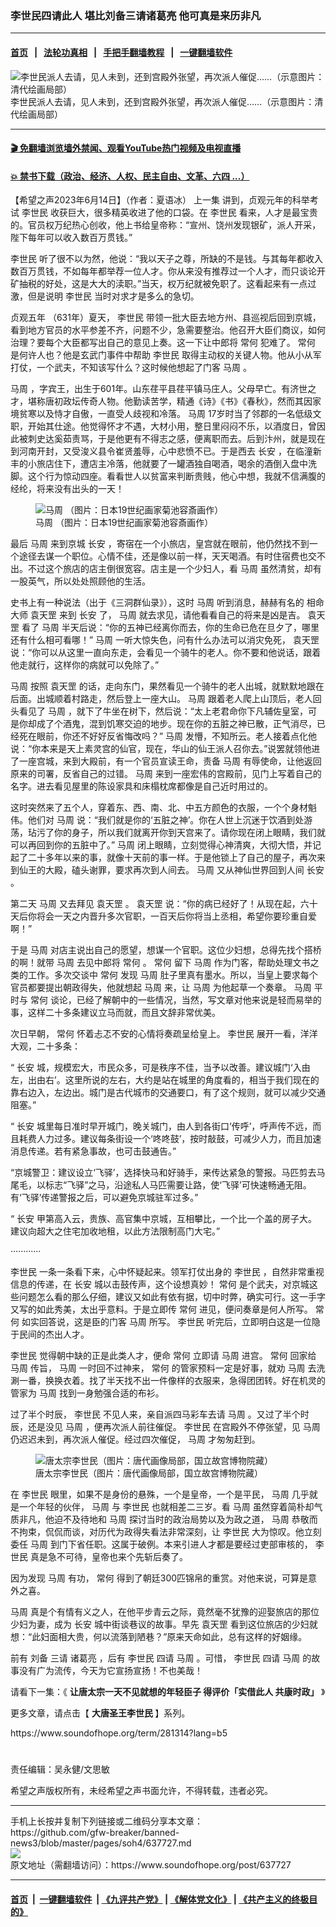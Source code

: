 ### 李世民四请此人 堪比刘备三请诸葛亮 他可真是来历非凡
------------------------

#### [首页](https://github.com/gfw-breaker/banned-news3/blob/master/README.md) &nbsp;&nbsp;|&nbsp;&nbsp; [法轮功真相](https://github.com/begood0513/basic/blob/master/README.md)  &nbsp;&nbsp;|&nbsp;&nbsp; [手把手翻墙教程](https://github.com/gfw-breaker/guides/wiki)  &nbsp;&nbsp;|&nbsp;&nbsp; [一键翻墙软件](https://github.com/gfw-breaker/nogfw/blob/master/README.md)  



<div><img alt="李世民派人去请，见人未到，还到宫殿外张望，再次派人催促……（示意图片：清代绘画局部）" src="https://img.soundofhope.org/2022-07/1658161205014.jpg"/>
<br/><figcaption class="caption">
 李世民派人去请，见人未到，还到宫殿外张望，再次派人催促……（示意图片：清代绘画局部）
</figcaption></div><hr/>

#### [ 🎬  免翻墙浏览墙外禁闻、观看YouTube热门视频及电视直播](https://github.com/gfw-breaker/HelloWorld)

#### [ 💥  禁书下载（政治、经济、人权、民主自由、文革、六四 ...）](https://github.com/gfw-breaker/books/blob/master/README.md)

<div><div class="Content__Wrapper sc-1bvya0-0 elmmKw article_body" data-checkusr="" itemprop="articleBody">
 <div id="post_place_1">
 </div>
 <p class="meta-top">
  <span class="meta">
   【希望之声2023年6月14日】（作者：夏语冰）
  </span>
  <ok href="https://www.soundofhope.org/post/617101">
   上一集
  </ok>
  讲到，贞观元年的科举考试
  <ok href="/term/5017">
   李世民
  </ok>
  收获巨大，很多精英收进了他的口袋。在
  <ok href="/term/5017">
   李世民
  </ok>
  看来，人才是最宝贵的。官员权万纪热心创收，他上书给皇帝称：“宣州、饶州发现银矿，派人开采，陛下每年可以收入数百万贯钱。”
 </p>
 <p>
  <ok href="/term/5017">
   李世民
  </ok>
  听了很不以为然，他说：“我以天子之尊，所缺的不是钱。与其每年都收入数百万贯钱，不如每年都举荐一位人才。你从来没有推荐过一个人才，而只谈论开矿抽税的好处，这是大大的渎职。”当天，权万纪就被免职了。这看起来有一点过激，但是说明
  <ok href="/term/5017">
   李世民
  </ok>
  当时对求才是多么的急切。
 </p>
 <p>
  <ok href="/term/748142">
   贞观五年
  </ok>
  （631年）夏天，
  <ok href="/term/5017">
   李世民
  </ok>
  带领一批大臣去地方州、县巡视后回到京城，看到地方官员的水平参差不齐，问题不少，急需要整治。他召开大臣们商议，如何治理？要每个大臣都写出自己的意见上奏。这一下让中郎将
  <ok href="/term/762173">
   常何
  </ok>
  犯难了。
  <ok href="/term/762173">
   常何
  </ok>
  是何许人也？他是玄武门事件中帮助
  <ok href="/term/5017">
   李世民
  </ok>
  取得主动权的关键人物。他从小从军打仗，一个武夫，不知该写什么？这时候他想起了门客
  <ok href="/term/61922">
   马周
  </ok>
  。
 </p>
 <p>
  <ok href="/term/61922">
   马周
  </ok>
  ，字宾王，出生于601年。山东荏平县荏平镇马庄人。父母早亡。有济世之才，堪称唐初政坛传奇人物。他勤读苦学，精通《诗》《书》《春秋》，然而其因家境贫寒以及恃才自傲，一直受人歧视和冷落。
  <ok href="/term/61922">
   马周
  </ok>
  17岁时当了邻郡的一名低级文职，开始其仕途。他觉得怀才不遇，大材小用，整日里闷闷不乐，以酒度日，曾因此被刺史达奚茹责骂，于是他更有不得志之感，便离职而去。后到汴州，就是现在到河南开封，又受浚义县令崔贤羞辱，心中悲愤不已。于是西去
  <ok href="/term/250246">
   长安
  </ok>
  ，在临潼新丰的小旅店住下，遭店主冷落，他就要了一罐酒独自喝酒，喝余的酒倒入盘中洗脚。这个行为惊动四座。看看世人以贫富来判断贵贱，他心中想，我就不信满腹的经纶，将来没有出头的一天！
 </p>
 <figure class="OImage__StyledFigure-sc-1lfley0-0 jWYblU">
  <img alt=" 马周 （图片：日本19世纪画家菊池容斎画作）" src="https://img.soundofhope.org/2022-07/1658156087193.jpg"/>
  <br/><figcaption>
   马周 （图片：日本19世纪画家菊池容斎画作）
  </figcaption>
 </figure>
 <p>
  最后
  <ok href="/term/61922">
   马周
  </ok>
  来到京城
  <ok href="/term/250246">
   长安
  </ok>
  ，寄宿在一个小旅店，皇宫就在眼前，他仍然找不到一个途径去谋一个职位。心情不佳，还是像以前一样，天天喝酒。有时住宿费也交不出。不过这个旅店的店主倒很宽容。店主是一个少妇人，看
  <ok href="/term/61922">
   马周
  </ok>
  虽然清贫，却有一股英气，所以处处照顾他的生活。
 </p>
 <p>
  史书上有一种说法（出于《三洞群仙录》），这时
  <ok href="/term/61922">
   马周
  </ok>
  听到消息，赫赫有名的
  <ok href="/term/748148">
   相命大师
  </ok>
  <ok href="/term/23422">
   袁天罡
  </ok>
  来到
  <ok href="/term/250246">
   长安
  </ok>
  了，
  <ok href="/term/61922">
   马周
  </ok>
  就去求见，请他看看自己的将来是凶是吉。
  <ok href="/term/23422">
   袁天罡
  </ok>
  看了
  <ok href="/term/61922">
   马周
  </ok>
  半天后说：“你的五神已经离你而去，你的生命已危在旦夕了，哪里还有什么相可看哪！”
  <ok href="/term/61922">
   马周
  </ok>
  一听大惊失色，问有什么办法可以消灾免死，
  <ok href="/term/23422">
   袁天罡
  </ok>
  说：“你可以从这里一直向东走，会看见一个骑牛的老人。你不要和他说话，跟着他走就行，这样你的病就可以免除了。”
 </p>
 <p>
  <ok href="/term/61922">
   马周
  </ok>
  按照
  <ok href="/term/23422">
   袁天罡
  </ok>
  的话，走向东门，果然看见一个骑牛的老人出城，就默默地跟在后面。出城顺着村路走，然后登上一座大山。
  <ok href="/term/61922">
   马周
  </ok>
  跟着老人爬上山顶后，老人回头看见了
  <ok href="/term/61922">
   马周
  </ok>
  ，就下了牛坐在树下，然后说：“太上老君命你下凡辅佐皇室，可是你却成了个酒鬼，混到饥寒交迫的地步。现在你的五脏之神已散，正气消尽，已经死在眼前，你还不好好反省悔改吗？”
  <ok href="/term/61922">
   马周
  </ok>
  发懵，不知所云。老人接着点化他说：“你本来是天上素灵宫的仙官，现在，华山的仙王派人召你去。”说罢就领他进了一座宫城，来到大殿前，有一个官员宣读王命，责备
  <ok href="/term/61922">
   马周
  </ok>
  有辱使命，让他返回原来的司署，反省自己的过错。
  <ok href="/term/61922">
   马周
  </ok>
  来到一座宏伟的宫殿前，见门上写着自己的名字。进去看见屋里的陈设家具和床榻枕席都像是自己近时用过的。
 </p>
 <p>
  这时突然来了五个人，穿着东、西、南、北、中五方颜色的衣服，一个个身材魁伟。他们对
  <ok href="/term/61922">
   马周
  </ok>
  说：“我们就是你的‘五脏之神’。你在人世上沉迷于饮酒到处游荡，玷污了你的身子，所以我们就离开你到天宫来了。请你现在闭上眼睛，我们就可以再回到你的五脏中了。”
  <ok href="/term/61922">
   马周
  </ok>
  闭上眼睛，立刻觉得心神清爽，大彻大悟，并记起了二十多年以来的事，就像十天前的事一样。于是他锁上了自己的屋子，再次来到仙王的大殿，磕头谢罪，要求再次到人间去。
  <ok href="/term/61922">
   马周
  </ok>
  又从神仙世界回到人间
  <ok href="/term/250246">
   长安
  </ok>
  。
 </p>
 <p>
  第二天
  <ok href="/term/61922">
   马周
  </ok>
  又去拜见
  <ok href="/term/23422">
   袁天罡
  </ok>
  。
  <ok href="/term/23422">
   袁天罡
  </ok>
  说：“你的病已经好了！从现在起，六十天后你将会一天之内晋升多次官职，一百天后你将当上丞相，希望你要珍重自爱啊！”
 </p>
 <p>
  于是
  <ok href="/term/61922">
   马周
  </ok>
  对店主说出自己的愿望，想谋一个官职。这位少妇想，总得先找个搭桥的啊！就带
  <ok href="/term/61922">
   马周
  </ok>
  去见中郎将
  <ok href="/term/762173">
   常何
  </ok>
  。
  <ok href="/term/762173">
   常何
  </ok>
  留下
  <ok href="/term/61922">
   马周
  </ok>
  作为门客，帮助处理文书之类的工作。多次交谈中
  <ok href="/term/762173">
   常何
  </ok>
  发现
  <ok href="/term/61922">
   马周
  </ok>
  肚子里真有墨水。所以，当皇上要求每个官员都要提出朝政得失，他就想起
  <ok href="/term/61922">
   马周
  </ok>
  来，让
  <ok href="/term/61922">
   马周
  </ok>
  为他起草一个奏章。
  <ok href="/term/61922">
   马周
  </ok>
  平时与
  <ok href="/term/762173">
   常何
  </ok>
  谈论，已经了解朝中的一些情况，当然，写文章对他来说是轻而易举的事，这样二十多条建议立马而就，而且文辞非常优美。
 </p>
 <p>
  次日早朝，
  <ok href="/term/762173">
   常何
  </ok>
  怀着忐忑不安的心情将奏疏呈给皇上。
  <ok href="/term/5017">
   李世民
  </ok>
  展开一看，洋洋大观，二十多条：
 </p>
 <p>
  “
  <ok href="/term/250246">
   长安
  </ok>
  城，规模宏大，市民众多，可是秩序不佳，当予以改善。建议城门‘入由左，出由右’。这里所说的左右，大约是站在城里的角度看的，相当于我们现在的靠右边入，左边出。城门是古代城市的交通要口，有了这个规则，就可以减少交通阻塞。”
 </p>
 <p>
  “
  <ok href="/term/250246">
   长安
  </ok>
  城里每日准时早开城门，晚关城门，由人到各街口‘传呼’，呼声传不远，而且耗费人力过多。建议每条街设一个‘咚咚鼓’，按时敲鼓，可减少人力，而且加速消息传递。若有紧急事故，也可击鼓通告。”
 </p>
 <p>
  “京城警卫：建议设立‘飞驿’，选择快马和好骑手，来传达紧急的警报。马匹剪去马尾毛，以标志“飞驿”之马，沿途私人马匹需要让路，使‘飞驿’可快速畅通无阻。有‘飞驿’传递警报之后，可以避免京城驻军过多。”
 </p>
 <p>
  “
  <ok href="/term/250246">
   长安
  </ok>
  甲第高入云，贵族、高官集中京城，互相攀比，一个比一个盖的房子大。建议向超大之住宅加收地租，以此方法限制高门大宅。”
 </p>
 <p>
  ············
 </p>
 <p>
  <ok href="/term/5017">
   李世民
  </ok>
  一条一条看下来，心中怀疑起来。领军打仗出身的
  <ok href="/term/5017">
   李世民
  </ok>
  ，自然非常重视信息的传递，在
  <ok href="/term/250246">
   长安
  </ok>
  城以击鼓传声，这个设想真妙！
  <ok href="/term/762173">
   常何
  </ok>
  是个武夫，对京城这些问题怎么看的那么仔细，建议又如此有依有据，切中时弊，确实可行。这一手字又写的如此秀美，太出乎意料。于是立即传
  <ok href="/term/762173">
   常何
  </ok>
  进见，便问奏章是何人所写。
  <ok href="/term/762173">
   常何
  </ok>
  如实回答说，这是臣的门客
  <ok href="/term/61922">
   马周
  </ok>
  所写。
  <ok href="/term/5017">
   李世民
  </ok>
  听完后，立即明白这是一位隐于民间的杰出人才。
 </p>
 <p>
  <ok href="/term/5017">
   李世民
  </ok>
  觉得朝中缺的正是此类人才，便命
  <ok href="/term/762173">
   常何
  </ok>
  立即请
  <ok href="/term/61922">
   马周
  </ok>
  进宫。
  <ok href="/term/762173">
   常何
  </ok>
  回家给
  <ok href="/term/61922">
   马周
  </ok>
  传旨，
  <ok href="/term/61922">
   马周
  </ok>
  一时回不过神来，
  <ok href="/term/762173">
   常何
  </ok>
  的管家预料一定是好事，就劝
  <ok href="/term/61922">
   马周
  </ok>
  去洗涮一番，换换衣着。找了半天找不出一件像样的衣服来，急得团团转。好在机灵的管家为
  <ok href="/term/61922">
   马周
  </ok>
  找到一身勉强合适的布衫。
 </p>
 <p>
  过了半个时辰，
  <ok href="/term/5017">
   李世民
  </ok>
  不见人来，亲自派四马彩车去请
  <ok href="/term/61922">
   马周
  </ok>
  。又过了半个时辰，还是没见
  <ok href="/term/61922">
   马周
  </ok>
  ，便再次派人前往催促。
  <ok href="/term/5017">
   李世民
  </ok>
  在宫殿外不停张望，见
  <ok href="/term/61922">
   马周
  </ok>
  仍迟迟未到，再次派人催促。经过四次催促，
  <ok href="/term/61922">
   马周
  </ok>
  才匆匆赶到。
 </p>
 <figure class="OImage__StyledFigure-sc-1lfley0-0 jWYblU">
  <img alt="唐太宗李世民（图片：唐代画像局部，国立故宫博物院藏）" src="https://img.soundofhope.org/2022-07/untitled-1607827816935-1658042425748.jpg"/>
  <br/><figcaption>
   唐太宗李世民（图片：唐代画像局部，国立故宫博物院藏）
  </figcaption>
 </figure>
 <p>
  在
  <ok href="/term/5017">
   李世民
  </ok>
  眼里，如果不是身份的悬殊，一个是皇帝，一个是平民，
  <ok href="/term/61922">
   马周
  </ok>
  几乎就是一个年轻的伙伴，
  <ok href="/term/61922">
   马周
  </ok>
  与
  <ok href="/term/5017">
   李世民
  </ok>
  也就相差二三岁。看
  <ok href="/term/61922">
   马周
  </ok>
  虽然穿着简朴却气质非凡，他迫不及待地和
  <ok href="/term/61922">
   马周
  </ok>
  探讨当时的政治局势以及为政之道，
  <ok href="/term/61922">
   马周
  </ok>
  恭敬而不拘束，侃侃而谈，对历代为政得失看法非常深刻，让
  <ok href="/term/5017">
   李世民
  </ok>
  大为惊叹。他立刻委任
  <ok href="/term/61922">
   马周
  </ok>
  到门下省任职。这属于破例。本来引进人才都是要经过吏部审核的，
  <ok href="/term/5017">
   李世民
  </ok>
  真是急不可待，皇帝也来个先斩后奏了。
 </p>
 <p>
  因为发现
  <ok href="/term/61922">
   马周
  </ok>
  有功，
  <ok href="/term/762173">
   常何
  </ok>
  得到了朝廷300匹锦帛的重赏。对他来说，可算是意外之喜。
 </p>
 <p>
  <ok href="/term/61922">
   马周
  </ok>
  真是个有情有义之人，在他平步青云之际，竟然毫不犹豫的迎娶旅店的那位少妇为妻，成为
  <ok href="/term/250246">
   长安
  </ok>
  城中街谈巷议的故事。早先
  <ok href="/term/23422">
   袁天罡
  </ok>
  看到这位旅店的少妇就想：“此妇面相大贵，何以流落到陋巷？”原来天命如此，总有这样的好姻缘。
 </p>
 <p>
  前有
  <ok href="/term/46986">
   刘备
  </ok>
  三请
  <ok href="/term/4816">
   诸葛亮
  </ok>
  ，后有
  <ok href="/term/5017">
   李世民
  </ok>
  四请
  <ok href="/term/61922">
   马周
  </ok>
  。可惜，
  <ok href="/term/5017">
   李世民
  </ok>
  四请
  <ok href="/term/61922">
   马周
  </ok>
  的故事没有广为流传，今天为它宣扬宣扬！不也美哉！
 </p>
 <p>
  请看下一集：《
  <strong>
   <ok href="https://www.soundofhope.org/post/399223?lang=b5">
    让唐太宗一天不见就想的年轻臣子 得评价「实借此人 共康时政」
   </ok>
  </strong>
  》
 </p>
 <p>
  更多文章，请点击【
  <strong>
   <ok href="https://www.soundofhope.org/term/281314">
    大唐圣王李世民
   </ok>
  </strong>
  】系列。
 </p>
 <p>
  <ok href="https://www.soundofhope.org/term/281314?lang=b5">
   https://www.soundofhope.org/term/281314?lang=b5
  </ok>
 </p>
 <h1>
 </h1>
 <p class="meta-btm">
  责任编辑：吴永健/文思敏
 </p>
 <p class="meta-btm">
  希望之声版权所有，未经希望之声书面允许，不得转载，违者必究。
 </p>
</div>
</div>
<hr/>
手机上长按并复制下列链接或二维码分享本文章：<br/>
https://github.com/gfw-breaker/banned-news3/blob/master/pages/soh4/637727.md <br/>
<a href='https://github.com/gfw-breaker/banned-news3/blob/master/pages/soh4/637727.md'><img src='https://github.com/gfw-breaker/banned-news3/blob/master/pages/soh4/637727.md.png'/></a> <br/>
原文地址（需翻墙访问）：https://www.soundofhope.org/post/637727


------------------------
#### [首页](https://github.com/gfw-breaker/banned-news3/blob/master/README.md) &nbsp;|&nbsp; [一键翻墙软件](https://github.com/gfw-breaker/nogfw/blob/master/README.md) &nbsp;| [《九评共产党》](https://github.com/gfw-breaker/9ping.md/blob/master/README.md#九评之一评共产党是什么) | [《解体党文化》](https://github.com/gfw-breaker/jtdwh.md/blob/master/README.md) | [《共产主义的终极目的》](https://github.com/gfw-breaker/gczydzjmd.md/blob/master/README.md)


<img src='http://gfw-breaker.win/banned-news3/pages/soh4/637727.md' width='0px' height='0px'/>